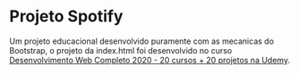 # Projeto Spotify

Um projeto educacional desenvolvido puramente com as mecanicas do Bootstrap, o projeto da index.html foi desenvolvido no curso [Desenvolvimento Web Completo 2020 - 20 cursos + 20 projetos na Udemy](https://www.udemy.com/course/web-completo/).

